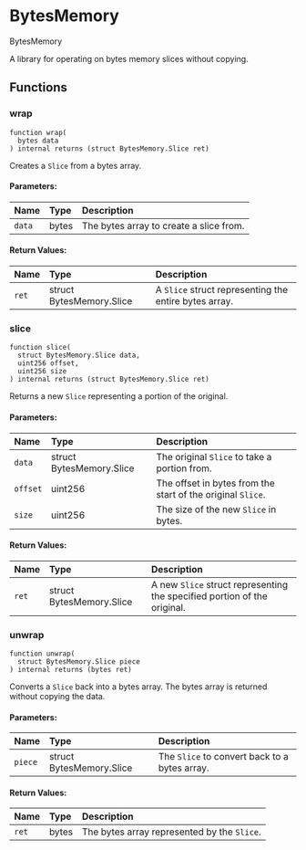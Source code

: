 # BytesMemory


BytesMemory

A library for operating on bytes memory slices without copying.



## Functions
### wrap
```solidity
function wrap(
  bytes data
) internal returns (struct BytesMemory.Slice ret)
```

Creates a `Slice` from a bytes array.

#### Parameters:
| Name | Type | Description                                                          |
| :--- | :--- | :------------------------------------------------------------------- |
|`data` | bytes | The bytes array to create a slice from.  

#### Return Values:
| Name                           | Type          | Description                                                                  |
| :----------------------------- | :------------ | :--------------------------------------------------------------------------- |
|`ret`| struct BytesMemory.Slice | A `Slice` struct representing the entire bytes array.

### slice
```solidity
function slice(
  struct BytesMemory.Slice data,
  uint256 offset,
  uint256 size
) internal returns (struct BytesMemory.Slice ret)
```

Returns a new `Slice` representing a portion of the original.

#### Parameters:
| Name | Type | Description                                                          |
| :--- | :--- | :------------------------------------------------------------------- |
|`data` | struct BytesMemory.Slice | The original `Slice` to take a portion from.  
|`offset` | uint256 | The offset in bytes from the start of the original `Slice`.  
|`size` | uint256 | The size of the new `Slice` in bytes.  

#### Return Values:
| Name                           | Type          | Description                                                                  |
| :----------------------------- | :------------ | :--------------------------------------------------------------------------- |
|`ret`| struct BytesMemory.Slice | A new `Slice` struct representing the specified portion of the original.

### unwrap
```solidity
function unwrap(
  struct BytesMemory.Slice piece
) internal returns (bytes ret)
```

Converts a `Slice` back into a bytes array. The bytes array is returned without copying the data.

#### Parameters:
| Name | Type | Description                                                          |
| :--- | :--- | :------------------------------------------------------------------- |
|`piece` | struct BytesMemory.Slice | The `Slice` to convert back to a bytes array.  

#### Return Values:
| Name                           | Type          | Description                                                                  |
| :----------------------------- | :------------ | :--------------------------------------------------------------------------- |
|`ret`| bytes | The bytes array represented by the `Slice`.

